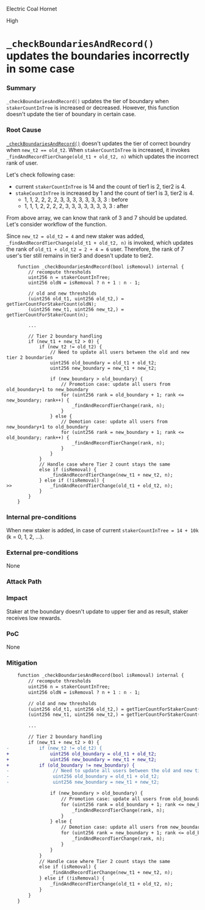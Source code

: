 Electric Coal Hornet

High

# `_checkBoundariesAndRecord()` updates the boundaries incorrectly in some case

### Summary
`_checkBoundariesAndRecord()` updates the tier of boundary when `stakerCountInTree` is increased or decreased. However, this function doesn't update the tier of boundary in certain case.


### Root Cause
[`_checkBoundariesAndRecord()`](https://github.com/sherlock-audit/2025-05-layeredge/blob/708c5b5345ed50cd0bde7b0a8a548c8936639683/edgen-staking/src/stake/LayerEdgeStaking.sol#L895) doesn't updates the tier of correct boundry when `new_t2 == old_t2`. When `stakerCountInTree` is increased, it invokes `_findAndRecordTierChange(old_t1 + old_t2, n)` which updates the incorrect rank of user.

Let's check following case:

- current `stakerCountInTree` is 14 and the count of tier1 is 2, tier2 is 4.
- `stakeCountInTree` is increased by 1 and the count of tier1 is 3, tier2 is 4.
    - 1, 1, 2, 2, 2, 2, 3, 3, 3, 3, 3, 3, 3, 3 : before
    - 1, 1, 1, 2, 2, 2, 2, 3, 3, 3, 3, 3, 3, 3, 3 : after
    
From above array, we can know that rank of 3 and 7 should be updated. Let's consider workflow of the function.

Since `new_t2 = old_t2 = 4` and new staker was added, `_findAndRecordTierChange(old_t1 + old_t2, n)` is invoked, which updates the rank of `old_t1 + old_t2 = 2 + 4 = 6` user. Therefore, the rank of 7 user's tier still remains in tier3 and doesn't update to tier2.

```solidity
    function _checkBoundariesAndRecord(bool isRemoval) internal {
        // recompute thresholds
        uint256 n = stakerCountInTree;
        uint256 oldN = isRemoval ? n + 1 : n - 1;

        // old and new thresholds
        (uint256 old_t1, uint256 old_t2,) = getTierCountForStakerCount(oldN);
        (uint256 new_t1, uint256 new_t2,) = getTierCountForStakerCount(n);

        ...

        // Tier 2 boundary handling
        if (new_t1 + new_t2 > 0) {
            if (new_t2 != old_t2) {
                // Need to update all users between the old and new tier 2 boundaries
                uint256 old_boundary = old_t1 + old_t2;
                uint256 new_boundary = new_t1 + new_t2;

                if (new_boundary > old_boundary) {
                    // Promotion case: update all users from old_boundary+1 to new_boundary
                    for (uint256 rank = old_boundary + 1; rank <= new_boundary; rank++) {
                        _findAndRecordTierChange(rank, n);
                    }
                } else {
                    // Demotion case: update all users from new_boundary+1 to old_boundary
                    for (uint256 rank = new_boundary + 1; rank <= old_boundary; rank++) {
                        _findAndRecordTierChange(rank, n);
                    }
                }
            }
            // Handle case where Tier 2 count stays the same
            else if (isRemoval) {
                _findAndRecordTierChange(new_t1 + new_t2, n);
            } else if (!isRemoval) {
>>              _findAndRecordTierChange(old_t1 + old_t2, n);
            }
        }
    }
```

### Internal pre-conditions

When new staker is added, in case of current `stakerCountInTree = 14 + 10k` (k = 0, 1, 2, ...).

### External pre-conditions

None

### Attack Path


### Impact

Staker at the boundary doesn't update to upper tier and as result, staker receives low rewards.

### PoC

None

### Mitigation

```diff
    function _checkBoundariesAndRecord(bool isRemoval) internal {
        // recompute thresholds
        uint256 n = stakerCountInTree;
        uint256 oldN = isRemoval ? n + 1 : n - 1;

        // old and new thresholds
        (uint256 old_t1, uint256 old_t2,) = getTierCountForStakerCount(oldN);
        (uint256 new_t1, uint256 new_t2,) = getTierCountForStakerCount(n);

        ...

        // Tier 2 boundary handling
        if (new_t1 + new_t2 > 0) {
-           if (new_t2 != old_t2) {
+               uint256 old_boundary = old_t1 + old_t2;
+               uint256 new_boundary = new_t1 + new_t2;
+           if (old_boundary != new_boundary) {
-                // Need to update all users between the old and new tier 2 boundaries
-                uint256 old_boundary = old_t1 + old_t2;
-                uint256 new_boundary = new_t1 + new_t2;

                if (new_boundary > old_boundary) {
                    // Promotion case: update all users from old_boundary+1 to new_boundary
                    for (uint256 rank = old_boundary + 1; rank <= new_boundary; rank++) {
                        _findAndRecordTierChange(rank, n);
                    }
                } else {
                    // Demotion case: update all users from new_boundary+1 to old_boundary
                    for (uint256 rank = new_boundary + 1; rank <= old_boundary; rank++) {
                        _findAndRecordTierChange(rank, n);
                    }
                }
            }
            // Handle case where Tier 2 count stays the same
            else if (isRemoval) {
                _findAndRecordTierChange(new_t1 + new_t2, n);
            } else if (!isRemoval) {
                _findAndRecordTierChange(old_t1 + old_t2, n);
            }
        }
    }
```